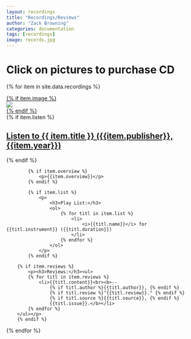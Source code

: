 ```yaml
---
layout: recordings
title: "Recordings/Reviews"
author: "Zack Browning"
categories: documentation
tags: [recordings]
image: records.jpg
---
```


# Click on pictures to purchase CD

<p>
{% for item in site.data.recordings %}
    <br>
    <article>
    <a href="{{ item.url }}">
        {% if item.image %}
            <div class="recordings-image">
                <img src="{{ site.github.url }}/assets/img/{{ item.image }}">
            </div>
        {% endif %}
    </a>
        </article> 
            {% if item.listen %}
                <p><h2><a href="{{ item.listen }}"> Listen to {{ item.title }}  ({{item.publisher}}, {{item.year}}) </a></h2></p>
            {% endif %} 

            {% if item.overview %}
                <p>{{item.overview}}</p>
            {% endif %} 

            {% if item.list %}
                <p>
                    <h3>Play List:</h3>
                    <ol>
                        {% for titl in item.list %}
                            <li>
                                <i>{{titl.name}}</i> for {{titl.instrument}} ({{titl.duration}})
                            </li>
                        {% endfor %}
                    </ol>
                </p> 
            {% endif %} 

        {% if item.reviews %}
            <p><h3>Reviews:</h3><ul>
            {% for titl in item.reviews %}
                <li>{{titl.content}}<br><b>-- 
                    {% if titl.author %}{{titl.author}}, {% endif %}
                    {% if titl.review %}"{{titl.review}}." {% endif %}
                    {% if titl.source %}{{titl.source}}, {% endif %}
                    {{titl.issue}}.</b></li>
            {% endfor %}
        </ul></p> 
        {% endif %}

{% endfor %}
</p>
